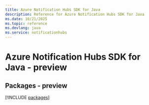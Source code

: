 ```yaml
---
title: Azure Notification Hubs SDK for Java
description: Reference for Azure Notification Hubs SDK for Java
ms.date: 10/21/2025
ms.topic: reference
ms.devlang: java
ms.service: notificationhubs
---
```

# Azure Notification Hubs SDK for Java - preview
## Packages - preview
[!INCLUDE [packages](notification-hubs-index.md)]